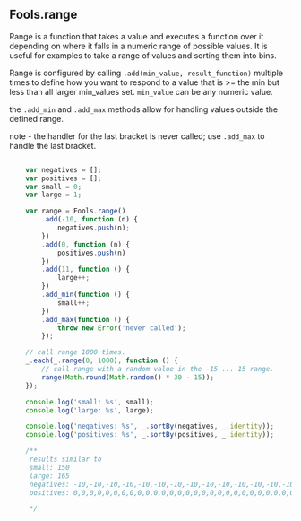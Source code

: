 ## Fools.range

Range is a function that takes a value and executes a function over it depending on where it falls in a
numeric range of possible values. It is useful for examples to take a range of values and sorting them into bins.

Range is configured by calling `.add(min_value, result_function)` multiple times to define how you want to respond
to a value that is >= the min but less than all larger min_values set. `min_value` can be any numeric value.

the `.add_min` and `.add_max` methods allow for handling values outside the defined range.

note - the handler for the last bracket is never called; use `.add_max` to handle the last bracket.

``` javascript

    var negatives = [];
    var positives = [];
    var small = 0;
    var large = 1;

    var range = Fools.range()
        .add(-10, function (n) {
            negatives.push(n);
        })
        .add(0, function (n) {
            positives.push(n)
        })
        .add(11, function () {
            large++;
        })
        .add_min(function () {
            small++;
        })
        .add_max(function () {
            throw new Error('never called');
        });

    // call range 1000 times.
    _.each(_.range(0, 1000), function () {
        // call range with a random value in the -15 ... 15 range.
        range(Math.round(Math.random() * 30 - 15));
    });

    console.log('small: %s', small);
    console.log('large: %s', large);

    console.log('negatives: %s', _.sortBy(negatives, _.identity));
    console.log('positives: %s', _.sortBy(positives, _.identity));

    /**
     results similar to
     small: 150
     large: 165
     negatives: -10,-10,-10,-10,-10,-10,-10,-10,-10,-10,-10,-10,-10,-10,-10,-10,-10,-10,-10,-10,-10,-9,-9,-9,-9,-9,-9,-9,-9,-9,-9,-9,-9,-9,-9,-9,-9,-9,-9,-9,-9,-9,-9,-9,-9,-9,-9,-9,-9,-9,-9,-9,-9,-9,-8,-8,-8,-8,-8,-8,-8,-8,-8,-8,-8,-8,-8,-8,-8,-8,-8,-8,-8,-8,-8,-8,-8,-8,-8,-8,-8,-8,-8,-8,-8,-8,-8,-8,-8,-8,-8,-8,-8,-7,-7,-7,-7,-7,-7,-7,-7,-7,-7,-7,-7,-7,-7,-7,-7,-7,-7,-7,-7,-7,-7,-7,-7,-6,-6,-6,-6,-6,-6,-6,-6,-6,-6,-6,-6,-6,-6,-6,-6,-6,-6,-6,-6,-6,-6,-6,-6,-6,-6,-6,-6,-6,-5,-5,-5,-5,-5,-5,-5,-5,-5,-5,-5,-5,-5,-5,-5,-5,-5,-5,-5,-5,-5,-5,-5,-5,-5,-5,-5,-5,-5,-5,-5,-5,-5,-5,-5,-5,-5,-5,-5,-5,-4,-4,-4,-4,-4,-4,-4,-4,-4,-4,-4,-4,-4,-4,-4,-4,-4,-4,-4,-4,-4,-4,-4,-4,-4,-4,-4,-4,-4,-4,-4,-4,-4,-4,-4,-4,-3,-3,-3,-3,-3,-3,-3,-3,-3,-3,-3,-3,-3,-3,-3,-3,-3,-3,-3,-3,-3,-3,-3,-3,-3,-3,-3,-3,-3,-3,-3,-2,-2,-2,-2,-2,-2,-2,-2,-2,-2,-2,-2,-2,-2,-2,-2,-2,-2,-2,-2,-2,-2,-2,-2,-2,-2,-2,-2,-2,-2,-2,-2,-2,-2,-1,-1,-1,-1,-1,-1,-1,-1,-1,-1,-1,-1,-1,-1,-1,-1,-1,-1,-1,-1,-1,-1,-1,-1,-1,-1,-1,-1,-1,-1,-1,-1,-1,-1,-1,-1,-1,-1
     positives: 0,0,0,0,0,0,0,0,0,0,0,0,0,0,0,0,0,0,0,0,0,0,0,0,0,0,0,0,0,0,0,0,1,1,1,1,1,1,1,1,1,1,1,1,1,1,1,1,1,1,1,1,1,1,1,1,1,1,1,1,2,2,2,2,2,2,2,2,2,2,2,2,2,2,2,2,2,2,2,2,2,2,3,3,3,3,3,3,3,3,3,3,3,3,3,3,3,3,3,3,3,3,3,3,3,3,3,3,3,3,3,3,3,3,3,3,3,3,3,4,4,4,4,4,4,4,4,4,4,4,4,4,4,4,4,4,4,4,4,4,4,4,4,4,4,4,4,4,4,4,4,4,4,5,5,5,5,5,5,5,5,5,5,5,5,5,5,5,5,5,5,5,5,5,5,5,5,5,5,5,5,5,5,5,5,6,6,6,6,6,6,6,6,6,6,6,6,6,6,6,6,6,6,6,6,6,6,6,6,6,6,6,6,6,6,6,6,6,6,7,7,7,7,7,7,7,7,7,7,7,7,7,7,7,7,7,7,7,7,7,7,7,7,7,7,7,7,7,7,7,7,8,8,8,8,8,8,8,8,8,8,8,8,8,8,8,8,8,8,8,8,8,8,8,8,8,8,8,8,8,8,8,8,8,8,8,8,9,9,9,9,9,9,9,9,9,9,9,9,9,9,9,9,9,9,9,9,9,9,9,9,9,9,9,9,9,9,9,9,9,9,9,9,9,9,10,10,10,10,10,10,10,10,10,10,10,10,10,10,10,10,10,10,10,10,10,10,10,10,10,10,10,10,10,10,10,10,10,10,10,10

     */

 ```